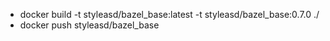
- docker build -t styleasd/bazel_base:latest -t styleasd/bazel_base:0.7.0 ./
- docker push styleasd/bazel_base